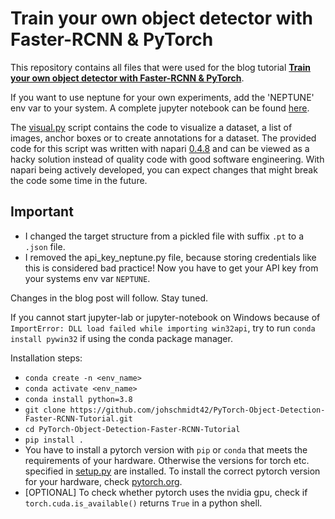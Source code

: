 # Train your own object detector with Faster-RCNN & PyTorch

This repository contains all files that were used for the blog tutorial
[**Train your own object detector with Faster-RCNN & PyTorch**](https://johschmidt42.medium.com/train-your-own-object-detector-with-faster-rcnn-pytorch-8d3c759cfc70).

If you want to use neptune for your own experiments, add the 'NEPTUNE' env var to your system.
A complete jupyter notebook can be found [here](training_script.ipynb).

The [visual.py](pytorch_faster_rcnn_tutorial/visual.py) script contains the code to visualize a dataset, a list of images, anchor boxes or to create annotations for a dataset.
The provided code for this script was written with napari [0.4.8](https://napari.org/docs/dev/release/release_0_4_8.html) and can be viewed as a hacky solution instead of quality code with good software engineering. 
With napari being actively developed, you can expect changes that might break the code some time in the future.

## Important
- I changed the target structure from a pickled file with suffix `.pt` to a `.json` file.
- I removed the api_key_neptune.py file, because storing credentials like this is considered bad practice!
  Now you have to get your API key from your systems env var `NEPTUNE`.

Changes in the blog post will follow. Stay tuned.


If you cannot start jupyter-lab or jupyter-notebook on Windows because of 
`ImportError: DLL load failed while importing win32api`,
try to run `conda install pywin32` if using the conda package manager.


Installation steps:

- `conda create -n <env_name>`
- `conda activate <env_name>`
- `conda install python=3.8` 
- `git clone https://github.com/johschmidt42/PyTorch-Object-Detection-Faster-RCNN-Tutorial.git`
- `cd PyTorch-Object-Detection-Faster-RCNN-Tutorial`
- `pip install .`
- You have to install a pytorch version with `pip` or `conda` that meets the requirements of your hardware. 
  Otherwise the versions for torch etc. specified in [setup.py](setup.py) are installed.
  To install the correct pytorch version for your hardware, check [pytorch.org](https://pytorch.org/).
- [OPTIONAL] To check whether pytorch uses the nvidia gpu, check if `torch.cuda.is_available()` returns `True` in a python shell.
